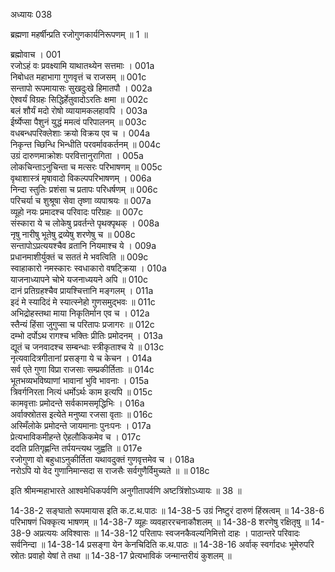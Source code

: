 अध्यायः 038

ब्रह्मणा महर्षीन्प्रति रजोगुणकार्यनिरूपणम् ॥ 1 ॥

ब्रह्मोवाच ।	001  
रजोऽहं वः प्रवक्ष्यामि याथातथ्येन सत्तमाः ।	001a  
निबोधत महाभागा गुणवृत्तं च राजसम् ॥	001c  
सन्तापो रूपमायासः सुखदुःखे हिमातपौ ।	002a  
ऐश्वर्यं विग्रहः सिद्धिर्हेतुवादोऽरतिः क्षमा ॥	002c  
बलं शौर्यं मदो रोषो व्यायामकलहावपि ।	003a  
ईर्ष्येप्सा पैशुनं युद्धं ममत्वं परिपालनम् ॥	003c  
वधबन्धपरिक्लेशाः क्रयो विक्रय एव च ।	004a  
निकृन्त च्छिन्धि भिन्धीति परवर्मावकर्तनम् ॥	004c  
उग्रं दारुणमाक्रोशः परवित्तानुरागिता ।	005a  
लोकचिन्ताऽनुचिन्ता च मत्सरः परिभाषणम् ॥	005c  
वृथाशास्त्रं मृषावादो विकल्पपरिभाषणम् ।	006a  
निन्दा स्तुतिः प्रशंसा च प्रतापः परिधर्षणम् ॥	006c  
परिचर्या च शुश्रूषा सेवा तृष्णा व्यपाश्रयः ॥	007a  
व्यूहो नयः प्रमादश्च परिवादः परिग्रहः ॥	007c  
संस्कारा ये च लोकेषु प्रवर्तन्ते पृथक्पृथक् ।	008a  
नृषु नारीषु भूतेषु द्रव्येषु शरणेषु च ॥	008c  
सन्तापोऽप्रत्ययश्चैव व्रतानि नियमाश्च ये ।	009a  
प्रधानमाशीर्युक्तं च सततं मे भवत्विति ॥	009c  
स्वाहाकारो नमस्कारः स्वधाकारो वषट्क्रिया ।	010a  
याजनाध्यापने चोभे यजनाध्ययने अपि ॥	010c  
दानं प्रतिग्रहश्चैव प्रायश्चित्तानि मङ्गलम् ।	011a  
इदं मे स्यादिदं मे स्यात्स्नेहो गुणसमुद्भवः ॥	011c  
अभिद्रोहस्तथा माया निकृतिर्मान एव च ।	012a  
स्तैन्यं हिंसा जुगुप्सा च परितापः प्रजागरः ॥	012c  
दम्भो दर्पोऽथ रागश्च भक्तिः प्रीतिः प्रमोदनम् ।	013a  
द्यूतं च जनवादश्च सम्बन्धाः स्त्रीकृताश्च ये ॥	013c  
नृत्यवादित्रगीतानां प्रसङ्गा ये च केचन ।	014a  
सर्व एते गुणा विप्रा राजसाः सम्प्रकीर्तिताः ॥	014c  
भूतभव्यभविष्याणां भावानां भुवि भावनाः ।	015a  
त्रिवर्गनिरता नित्यं धर्मोऽर्थः काम इत्यपि ॥	015c  
कामवृत्ताः प्रमोदन्ते सर्वकामसमृद्धिभिः ।	016a  
अर्वाक्स्रोतस इत्येते मनुष्या रजसा वृताः ॥	016c  
अस्मिँलोके प्रमोदन्ते जायमानाः पुनःपनः ।	017a  
प्रेत्यभाविकमीहन्ते ऐहलौकिकमेव च ।	017c  
ददति प्रतिगृह्णन्ति तर्पयन्त्यथ जुह्वति ॥	017e  
रजोगुणा वो बहुधाऽनुकीर्तिता यथावदुक्तं गुणवृत्तमेव च ।	018a  
नरोऽपि यो वेद गुणानिमान्सदा स राजसैः सर्वगुणैर्विमुच्यते ॥ ॥	018c  

इति श्रीमन्महाभारते आश्वमेधिकपर्वणि अनुगीतापर्वणि अष्टत्रिंशोऽध्यायः ॥ 38 ॥

14-38-2 सङ्घातो रूपमायास इति क.ट.थ.पाठः ॥ 14-38-5 उग्रं निष्टुरं दारुणं हिंस्रत्वम् ॥ 14-38-6 परिभाषणं धिक्कृत्य भाषणम् ॥ 14-38-7 व्यूहः व्यवहाररचनाकौशलम् ॥ 14-38-8 शरणेषु रक्षितृषु ॥ 14-38-9 अप्रत्ययः अविश्वासः ॥ 14-38-12 परितापः स्वजनकैवल्यनिमित्तो दाहः । पाठान्तरे परिवादः सर्वनिन्दा ॥ 14-38-14 प्रसङ्गा येन केनचिदिति क.थ.पाठः ॥ 14-38-16 अर्वाक् स्वर्गादधः भूमेरुपरि स्रोतः प्रवाहो येषां ते तथा ॥ 14-38-17 प्रेत्यभाविकं जन्मान्तरीयं कुशलम् ॥ 

